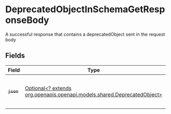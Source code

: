 # DeprecatedObjectInSchemaGetResponseBody

A successful response that contains a deprecatedObject sent in the request body


## Fields

| Field                                                                                                              | Type                                                                                                               | Required                                                                                                           | Description                                                                                                        |
| ------------------------------------------------------------------------------------------------------------------ | ------------------------------------------------------------------------------------------------------------------ | ------------------------------------------------------------------------------------------------------------------ | ------------------------------------------------------------------------------------------------------------------ |
| ~~`json`~~                                                                                                         | [Optional<? extends org.openapis.openapi.models.shared.DeprecatedObject>](../../models/shared/DeprecatedObject.md) | :heavy_minus_sign:                                                                                                 | : warning: ** DEPRECATED **: This object is deprecated.                                                            |